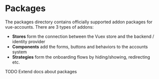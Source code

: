 # Packages

The packages directory contains officially supported addon packages for vue-accounts. 
There are 3 types of addons:

- **Stores** form the connection between the Vuex store and the backend / identity provider
- **Components** add the forms, buttons and behaviors to the accounts system
- **Strategies** form the onboarding flows by hiding/showing, redirecting etc.

TODO Extend docs about packages
